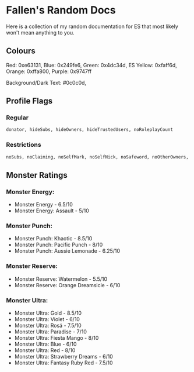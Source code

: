 # Fallen's Random Docs
Here is a collection of my random documentation for ES that most likely won't mean anything to you.

## Colours
Red: 0xe63131, Blue: 0x249fe6, Green: 0x4dc34d, ES Yellow: 0xfaff6d, Orange: 0xffa800, Purple: 0x9747ff

Background/Dark Text: #0c0c0d, 

## Profile Flags

### Regular
```txt
donator, hideSubs, hideOwners, hideTrustedUsers, noRoleplayCount
```

### Restrictions
```txt
noSubs, noClaiming, noSelfMark, noSelfNick, noSafeword, noOtherOwners, noEmojis, noStickers, noLinks, noAttachments, noProfanity, noSlurs, noSelfAuth
```


## Monster Ratings

### Monster Energy:
- Monster Energy - 6.5/10
- Monster Energy: Assault - 5/10

### Monster Punch:
- Monster Punch: Khaotic - 8.5/10
- Monster Punch: Pacific Punch - 8/10
- Monster Punch: Aussie Lemonade - 6.25/10

### Monster Reserve:
- Monster Reserve: Watermelon - 5.5/10
- Monster Reserve: Orange Dreamsicle - 6/10

### Monster Ultra:
- Monster Ultra: Gold - 8.5/10
- Monster Ultra: Violet - 6/10
- Monster Ultra: Rosá - 7.5/10
- Monster Ultra: Paradise - 7/10
- Monster Ultra: Fiesta Mango - 8/10
- Monster Ultra: Blue - 6/10
- Monster Ultra: Red - 8/10
- Monster Ultra: Strawberry Dreams - 6/10
- Monster Ultra: Fantasy Ruby Red - 7.5/10
